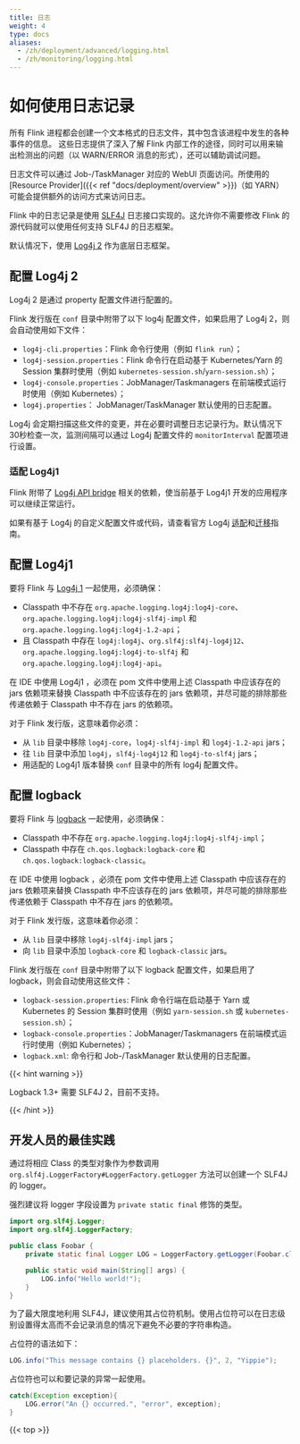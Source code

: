 ```yaml
---
title: 日志
weight: 4
type: docs
aliases:
  - /zh/deployment/advanced/logging.html
  - /zh/monitoring/logging.html
---
```

<!--
Licensed to the Apache Software Foundation (ASF) under one
or more contributor license agreements.  See the NOTICE file
distributed with this work for additional information
regarding copyright ownership.  The ASF licenses this file
to you under the Apache License, Version 2.0 (the
"License"); you may not use this file except in compliance
with the License.  You may obtain a copy of the License at

  http://www.apache.org/licenses/LICENSE-2.0

Unless required by applicable law or agreed to in writing,
software distributed under the License is distributed on an
"AS IS" BASIS, WITHOUT WARRANTIES OR CONDITIONS OF ANY
KIND, either express or implied.  See the License for the
specific language governing permissions and limitations
under the License.
-->

<a name="how-to-use-logging"></a>

# 如何使用日志记录

所有 Flink 进程都会创建一个文本格式的日志文件，其中包含该进程中发生的各种事件的信息。
这些日志提供了深入了解 Flink 内部工作的途径，同时可以用来输出检测出的问题（以 WARN/ERROR 消息的形式），还可以辅助调试问题。

日志文件可以通过 Job-/TaskManager 对应的 WebUI 页面访问。所使用的 [Resource Provider]({{< ref "docs/deployment/overview" >}})（如 YARN）可能会提供额外的访问方式来访问日志。

Flink 中的日志记录是使用 [SLF4J](http://www.slf4j.org/) 日志接口实现的。这允许你不需要修改 Flink 的源代码就可以使用任何支持 SLF4J 的日志框架。

默认情况下，使用 [Log4j 2](https://logging.apache.org/log4j/2.x/index.html) 作为底层日志框架。

<a name="configuring-log4j-2"></a>

## 配置 Log4j 2

Log4j 2 是通过 property 配置文件进行配置的。

Flink 发行版在 `conf` 目录中附带了以下 log4j 配置文件，如果启用了 Log4j 2，则会自动使用如下文件：

- `log4j-cli.properties`：Flink 命令行使用（例如 `flink run`）；
- `log4j-session.properties`：Flink 命令行在启动基于 Kubernetes/Yarn 的 Session 集群时使用（例如 `kubernetes-session.sh`/`yarn-session.sh`）；
- `log4j-console.properties`：JobManager/Taskmanagers 在前端模式运行时使用（例如 Kubernetes）；
- `log4j.properties`： JobManager/TaskManager 默认使用的日志配置。

Log4j 会定期扫描这些文件的变更，并在必要时调整日志记录行为。默认情况下30秒检查一次，监测间隔可以通过 Log4j 配置文件的 `monitorInterval` 配置项进行设置。

<a name="compatibility-with-log4j1"> </a>

### 适配 Log4j1

Flink 附带了 [Log4j API bridge](https://logging.apache.org/log4j/log4j-2.2/log4j-1.2-api/index.html) 相关的依赖，使当前基于 Log4j1 开发的应用程序可以继续正常运行。

如果有基于 Log4j 的自定义配置文件或代码，请查看官方 Log4j [适配](https://logging.apache.org/log4j/2.x/manual/compatibility.html)和[迁移](https://logging.apache.org/log4j/2.x/manual/migration.html)指南。

<a name="configuring-log4j1"> </a>

## 配置 Log4j1

要将 Flink 与 [Log4j 1](https://logging.apache.org/log4j/1.2/) 一起使用，必须确保：
- Classpath 中不存在 `org.apache.logging.log4j:log4j-core`、`org.apache.logging.log4j:log4j-slf4j-impl` 和 `org.apache.logging.log4j:log4j-1.2-api`；
- 且 Classpath 中存在 `log4j:log4j`、`org.slf4j:slf4j-log4j12`、`org.apache.logging.log4j:log4j-to-slf4j` 和 `org.apache.logging.log4j:log4j-api`。

在 IDE 中使用 Log4j1 ，必须在 pom 文件中使用上述 Classpath 中应该存在的 jars 依赖项来替换  Classpath 中不应该存在的 jars 依赖项，并尽可能的排除那些传递依赖于 Classpath 中不存在 jars 的依赖项。

对于 Flink 发行版，这意味着你必须：
- 从 `lib` 目录中移除 `log4j-core`，`log4j-slf4j-impl` 和 `log4j-1.2-api` jars；
- 往 `lib` 目录中添加 `log4j`，`slf4j-log4j12` 和 `log4j-to-slf4j` jars；
- 用适配的 Log4j1 版本替换 `conf` 目录中的所有 log4j 配置文件。

<a name="configuring-logback"> </a>

## 配置 logback

要将 Flink 与 [logback](https://logback.qos.ch/) 一起使用，必须确保：

- Classpath 中不存在 `org.apache.logging.log4j:log4j-slf4j-impl`；
- Classpath 中存在 `ch.qos.logback:logback-core` 和 `ch.qos.logback:logback-classic`。

在 IDE 中使用 logback ，必须在 pom 文件中使用上述 Classpath 中应该存在的 jars 依赖项来替换  Classpath 中不应该存在的 jars 依赖项，并尽可能的排除那些传递依赖于 Classpath 中不存在 jars 的依赖项。

对于 Flink 发行版，这意味着你必须：

- 从 `lib` 目录中移除 `log4j-slf4j-impl`  jars；
- 向 `lib` 目录中添加 `logback-core` 和 `logback-classic` jars。

Flink 发行版在 `conf` 目录中附带了以下 logback 配置文件，如果启用了 logback，则会自动使用这些文件：

- `logback-session.properties`: Flink 命令行端在启动基于 Yarn 或 Kubernetes 的 Session 集群时使用（例如 `yarn-session.sh` 或 `kubernetes-session.sh`）；
- `logback-console.properties`：JobManager/Taskmanagers 在前端模式运行时使用（例如 Kubernetes）；
- `logback.xml`: 命令行和 Job-/TaskManager 默认使用的日志配置。

{{< hint warning >}}

Logback 1.3+ 需要 SLF4J 2，目前不支持。

{{< /hint >}}


<a name="best-practices-for-developers"></a>

## 开发人员的最佳实践

通过将相应 Class 的类型对象作为参数调用 `org.slf4j.LoggerFactory#LoggerFactory.getLogger` 方法可以创建一个 SLF4J 的 logger。

强烈建议将 logger 字段设置为 `private static final` 修饰的类型。

```java
import org.slf4j.Logger;
import org.slf4j.LoggerFactory;

public class Foobar {
	private static final Logger LOG = LoggerFactory.getLogger(Foobar.class);

	public static void main(String[] args) {
		LOG.info("Hello world!");
	}
}
```

为了最大限度地利用 SLF4J，建议使用其占位符机制。使用占位符可以在日志级别设置得太高而不会记录消息的情况下避免不必要的字符串构造。

占位符的语法如下：

```java
LOG.info("This message contains {} placeholders. {}", 2, "Yippie");
```

占位符也可以和要记录的异常一起使用。

```java
catch(Exception exception){
	LOG.error("An {} occurred.", "error", exception);
}
```

{{< top >}}
